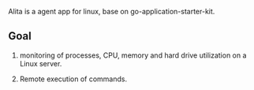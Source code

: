 Alita is a agent app for linux, base on go-application-starter-kit. 

## Goal

1. monitoring of processes, CPU, memory and hard drive utilization on a Linux server.

2. Remote execution of commands.

